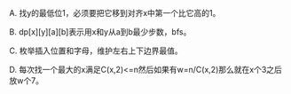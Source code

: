 A. 找y的最低位1，必须要把它移到对齐x中第一个比它高的1。

B. dp[x][y][a][b]表示用x和y从a到b最少步数，bfs。

C. 枚举插入位置和字母，维护左右上下边界最值。

D. 每次找一个最大的x满足C(x,2)<=n然后如果有w=n/C(x,2)那么就在x个3之后放w个7。
